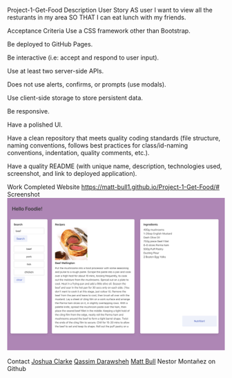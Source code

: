 Project-1-Get-Food
Description
User Story AS user I want to view all the resturants in my area SO THAT I can eat lunch with my friends.

Acceptance Criteria
Use a CSS framework other than Bootstrap.

Be deployed to GitHub Pages.

Be interactive (i.e: accept and respond to user input).

Use at least two server-side APIs.

Does not use alerts, confirms, or prompts (use modals).

Use client-side storage to store persistent data.

Be responsive.

Have a polished UI.

Have a clean repository that meets quality coding standards (file structure, naming conventions, follows best practices for class/id-naming conventions, indentation, quality comments, etc.).

Have a quality README (with unique name, description, technologies used, screenshot, and link to deployed application).

Work Completed
Website
https://matt-bull1.github.io/Project-1-Get-Food/#
Screenshot
![screenshot](assets/img/screenshot.png)

Contact
[Joshua Clarke](https://github.com/JtnClarke) [Qassim Darawsheh](https://github.com/marchinthedark) [Matt Bull](https://github.com/Matt-Bull1) Nestor Montañez on Github